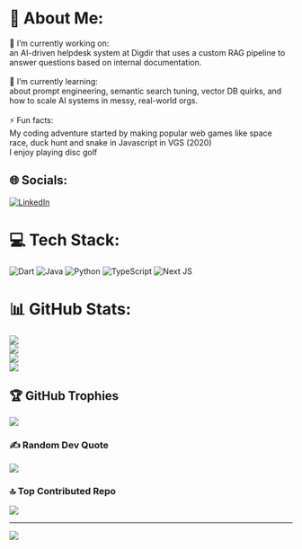 # 💫 About Me:
🔭 I’m currently working on:<br>an AI-driven helpdesk system at Digdir that uses a custom RAG pipeline to answer questions based on internal documentation.<br><br>
🌱 I’m currently learning:<br>about prompt engineering, semantic search tuning, vector DB quirks, and how to scale AI systems in messy, real-world orgs.<br><br>
⚡ Fun facts:<br> My coding adventure started by making popular web games like space race, duck hunt and snake in Javascript in VGS (2020) <br>I enjoy playing disc golf


## 🌐 Socials:
[![LinkedIn](https://img.shields.io/badge/LinkedIn-%230077B5.svg?logo=linkedin&logoColor=white)](https://linkedin.com/in/vegard-aa-albretsen) 

# 💻 Tech Stack:
![Dart](https://img.shields.io/badge/dart-%230175C2.svg?style=for-the-badge&logo=dart&logoColor=white) ![Java](https://img.shields.io/badge/java-%23ED8B00.svg?style=for-the-badge&logo=openjdk&logoColor=white) ![Python](https://img.shields.io/badge/python-3670A0?style=for-the-badge&logo=python&logoColor=ffdd54) ![TypeScript](https://img.shields.io/badge/typescript-%23007ACC.svg?style=for-the-badge&logo=typescript&logoColor=white) ![Next JS](https://img.shields.io/badge/Next-black?style=for-the-badge&logo=next.js&logoColor=white)
# 📊 GitHub Stats:
![](https://github-readme-stats.vercel.app/api?username=vegardaaalbretsen&theme=dark&hide_border=false&include_all_commits=true&count_private=true)<br/>
![](https://github-readme-stats.vercel.app/api?username=h599002&theme=dark&hide_border=false&include_all_commits=true&count_private=true)<br/>
![](https://nirzak-streak-stats.vercel.app/?user=vegardaaalbretsen&theme=dark&hide_border=false)<br/>
![](https://github-readme-stats.vercel.app/api/top-langs/?username=vegardaaalbretsen&theme=dark&hide_border=false&include_all_commits=true&count_private=true&layout=compact)

## 🏆 GitHub Trophies
![](https://github-profile-trophy.vercel.app/?username=vegardaaalbretsen&theme=gruvbox&no-frame=false&no-bg=false&margin-w=4)

### ✍️ Random Dev Quote
![](https://quotes-github-readme.vercel.app/api?type=horizontal&theme=tokyonight)

### 🔝 Top Contributed Repo
![](https://github-contributor-stats.vercel.app/api?username=vegardaaalbretsen&limit=5&theme=dark&combine_all_yearly_contributions=true)

---
[![](https://visitcount.itsvg.in/api?id=vegardaaalbretsen&icon=7&color=1)](https://visitcount.itsvg.in)

<!-- Proudly created with GPRM ( https://gprm.itsvg.in ) -->
